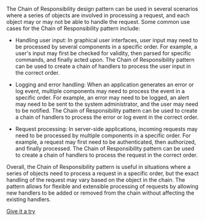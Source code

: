 The Chain of Responsibility design pattern can be used in several scenarios where a series of objects are involved in processing a request, and each object may or may not be able to handle the request. Some common use cases for the Chain of Responsibility pattern include:

- Handling user input: In graphical user interfaces, user input may need to be processed by several components in a specific order. For example, a user's input may first be checked for validity, then parsed for specific commands, and finally acted upon. The Chain of Responsibility pattern can be used to create a chain of handlers to process the user input in the correct order.


- Logging and error handling: When an application generates an error or log event, multiple components may need to process the event in a specific order. For example, an error may need to be logged, an alert may need to be sent to the system administrator, and the user may need to be notified. The Chain of Responsibility pattern can be used to create a chain of handlers to process the error or log event in the correct order.


- Request processing: In server-side applications, incoming requests may need to be processed by multiple components in a specific order. For example, a request may first need to be authenticated, then authorized, and finally processed. The Chain of Responsibility pattern can be used to create a chain of handlers to process the request in the correct order.

Overall, the Chain of Responsibility pattern is useful in situations where a series of objects need to process a request in a specific order, but the exact handling of the request may vary based on the object in the chain. The pattern allows for flexible and extensible processing of requests by allowing new handlers to be added or removed from the chain without affecting the existing handlers.

[Give it a try](./../../../../../../../test/java/io/barblin/patterns/behavioral/chain_of_responsibility/ChainOfResponsibilityTest.java)
